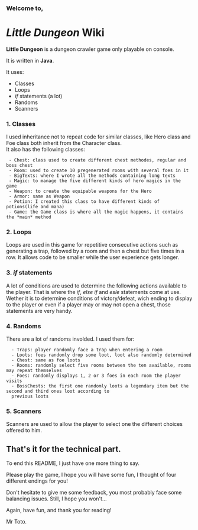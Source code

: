 ### Welcome to,

# *Little Dungeon* Wiki

**Little Dungeon** is a dungeon crawler game only playable on console.

It is written in **Java**.

It uses:  
* Classes  
* Loops
* *if* statements (a lot)
* Randoms
* Scanners

### 1. Classes

   I used inheritance not to repeat code for similar classes, like Hero class and Foe class both inherit from the Character class.  
   It also has the following classes:  
   
     - Chest: class used to create different chest methodes, regular and boss chest  
     - Room: used to create 10 pregenerated rooms with several foes in it  
     - BigTexts: where I wrote all the methods containing long texts  
     - Magic: to manage the five different kinds of hero magics in the game  
     - Weapon: to create the equipable weapons for the Hero  
     - Armor: same as Weapon  
     - Potion: I created this class to have different kinds of potions(life and mana)
     - Game: the Game class is where all the magic happens, it contains the *main* method
          
### 2. Loops

   Loops are used in this game for repetitive consecutive actions such as generating a trap, followed by a room and then a chest but five times in a row.
   It allows code to be smaller while the user experience gets longer.
   
### 3. *if* statements

   A lot of conditions are used to determine the following actions available to the player.
   That is where the *if*, *else if* and *esle* statements come at use.
   Wether it is to determine conditions of victory/defeat, wich ending to display to the player or even if a player may or may not open a chest, those statements are very handy.
   
### 4. Randoms

   There are a lot of randoms involded. 
   I used them for:
   
      - Traps: player randomly face a trap when entering a room
      - Loots: foes randomly drop some loot, loot also randomly determined
      - Chest: same as foe loots
      - Rooms: randomly select five rooms between the ten available, rooms may repeat themselves
      - Foes: randomly displays 1, 2 or 3 foes in each room the player visits
      - BossChests: the first one randomly loots a legendary item but the second and third ones loot according to 
      previous loots
      
 ### 5. Scanners
 
   Scanners are used to allow the player to select one the different choices offered to him.
      
 ## That's it for the technical part.
 
 To end this README, I just have one more thing to say.
 
 Please play the game, I hope you will have some fun, I thought of four different endings for you!
 
 Don't hesitate to give me some feedback, you most probably face some balancing issues. 
 Still, I hope you won't...
 
 Again, have fun, and thank you for reading!
 
 Mr Toto.
